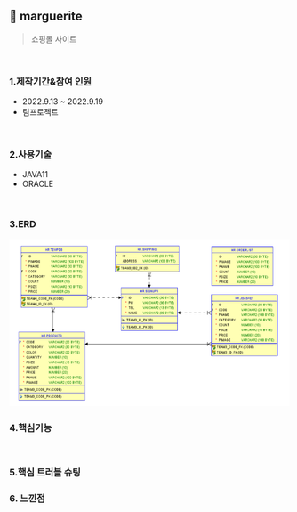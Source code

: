 ## :pushpin: marguerite
>쇼핑몰 사이트 


</br>

### 1.제작기간&참여 인원
* 2022.9.13 ~ 2022.9.19   
* 팀프로젝트

</br>

### 2.사용기술
* JAVA11   
* ORACLE

</br>

### 3.ERD
<img src="./ERD.png" width="600" height="300">

</br>

### 4.핵심기능

</br>

### 5.핵심 트러블 슈팅 

### 6. 느낀점


